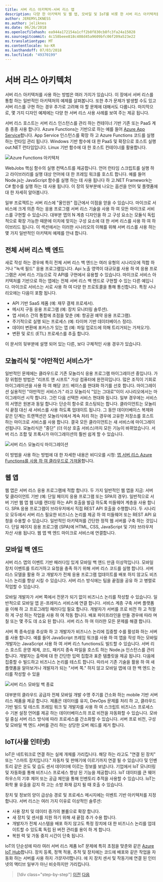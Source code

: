 ```yaml
---
title: 서버 리스 아키텍처-서버 리스 앱
description: 다양 한 아키텍처 및 웹 앱, 모바일 및 IoT를 비롯 한 서버 리스 아키텍처를 지 원하는 앱의 탐색입니다.
author: JEREMYLIKNESS
ms.author: jeliknes
ms.date: 06/26/2018
ms.openlocfilehash: ea944a172154a1cff2b8f830cb8fc3fa24a15028
ms.sourcegitcommit: 4c158beee818c408d45a9609bfc06f209a523e22
ms.translationtype: MT
ms.contentlocale: ko-KR
ms.lasthandoff: 07/03/2018
ms.locfileid: "49370199"
---
```

# <a name="serverless-architecture"></a>서버 리스 아키텍처

서버 리스 아키텍처를 사용 하는 방법은 여러 가지가 있습니다. 이 장에서 서버 리스를 통합 하는 일반적인 아키텍처의 예제를 살펴봅니다. 또한 추가 문제가 발생할 수도 있고 서버 리스를 구현 하는 경우 추가로 고려해 야 할 문제에 대해서도 다룹니다. 마지막으로, 몇 가지 디자인 예제에는 다양 한 서버 리스 사용 사례를 보여 주는 제공 됩니다.

서버 리스 호스트는 서버 리스 인스턴스를 관리 하는 컨테이너 기반 기존 또는 PaaS 계층 종종 사용 합니다. Azure Functions는 기반으로 하는 예를 들어 [Azure App Service](https://docs.microsoft.com/azure/app-service/)합니다. App Service 인스턴스를 확장 하 고 Azure Functions 코드를 실행 하는 런타임 관리 됩니다. Windows 기반 함수에 대 한 PaaS 및 확장으로 호스트 실행 out.NET 런타임입니다. Linux 기반 함수에 대 한 호스트 컨테이너를 활용합니다.

![Azure Functions 아키텍처](./media/azure-functions-architecture.png)

WebJobs 핵심 함수의 실행 컨텍스트를 제공합니다. 언어 런타임 스크립트를 실행 하 고 라이브러리를 실행 대상 언어에 대 한 프레임 워크를 호스트 합니다. 예를 들어 Node.js는 JavaScript 함수를 실행 하는 데 사용 됩니다 하 고.NET Framework는 C# 함수를 실행 하는 데 사용 됩니다. 이 장의 뒷부분에 나오는 옵션을 언어 및 플랫폼에 대 한 자세히 알아봅니다.

일부 프로젝트는 서버 리스에 "올인원" 접근에서 이점을 얻을 수 있습니다. 마이크로 서비스에 크게 의존 하는 응용 프로그램 서버 리스 기술을 사용 하 여 모든 마이크로 서비스를 구현할 수 있습니다. 대부분 앱의 N 계층 디자인을 하 고 구성 요소는 모듈식 독립적으로 확장 가능한 때문에 이치에 맞지는 구성 요소에 대 한 서버 리스를 사용 하 여 하이브리드 됩니다. 이 섹션에서는 이러한 시나리오의 이해를 위해 서버 리스를 사용 하는 몇 가지 일반적인 아키텍처 예제를 안내 합니다.

## <a name="full-serverless-back-end"></a>전체 서버 리스 백 엔드

새로 작성 하는 경우에 특히 전체 서버 리스 백 엔드는 여러 유형의 시나리오에 적합 하거나 "녹색 필드" 응용 프로그램입니다. Api 노출 영역이 대규모를 사용 하 여 응용 프로그램은 서버 리스 기능으로 각 API를 구현에서 유용할 수 있습니다. 마이크로 서비스 아키텍처를 기반으로 하는 앱에는 전체 서버 리스 백 엔드로 구현할 수 있는 다른 예입니다. 마이크로 서비스는 서로 사용 하 여 다양 한 프로토콜을 통해 통신합니다. 특정 시나리오에는 다음이 포함 됩니다.

* API 기반 SaaS 제품 (예: 재무 결제 프로세서).
* 메시지 구동 응용 프로그램 (예: 장치 모니터링 솔루션).
* 앱 서비스 간의 통합에 초점을 맞춘 (예: 항공권 예약 응용 프로그램).
* 주기적으로 실행 되는 프로세스 (예: 타이머 기반 데이터베이스 정리).
* 데이터 변환에 포커스가 있는 앱 (예: 파일 업로드에 의해 트리거되는 가져오기).
* 변환 및 로드 (ETL) 프로세스를 추출 합니다.

이 문서의 뒷부분에 설명 되어 있는 다른, 보다 구체적인 사용 경우가 있습니다.

## <a name="monoliths-and-starving-the-beast"></a>모놀리식 및 "야만적인 서비스가"

일반적인 문제에는 클라우드로 기존 모놀리식 응용 프로그램 마이그레이션 중입니다. 가장 위험한 방법은 "리프트 앤 시프트" 가상 컴퓨터에 완전히입니다. 많은 조직이 기회로 마이그레이션을 사용 하 여 해당 코드 베이스를 현대화 하기를 선호 합니다. 마이그레이션 실용적인 "야만적인 서비스가." 라고 모놀리식 "있는 그대로"이이 시나리오에서는 마이그레이션 시작 합니다. 그런 다음 선택한 서비스 현대화 됩니다. 일부 경우에는 서비스의 서명은 원본과 동일 합니다: 단순히 함수로 호스팅되는 합니다. 클라이언트는 모놀리식 끝점 대신 새 서비스를 사용 하도록 업데이트 됩니다. 그 동안 데이터베이스 복제와 같은 단계는 트랜잭션은 모놀리식에서 계속 처리 하는 경우에 고유한 저장소를 호스트 하는 마이크로 서비스를 사용 합니다. 결국 모든 클라이언트는 새 서비스에 마이그레이션됩니다. 모놀리식은 "중단" (더 이상 호출 서비스)까지 모든 기능이 바뀌었습니다. 서버 리스 조합 및 프록시가 마이그레이션의 훨씬 쉽게 할 수 있습니다.

![서버 리스 모놀리식 마이그레이션](./media/serverless-monolith-migration.png)

이 방법을 사용 하는 방법에 대 한 자세한 내용은 비디오를 시청: [앱 서버 리스 Azure Functions를 사용 하 여 클라우드로 가져올](https://channel9.msdn.com/Events/Connect/2017/E102)합니다.

## <a name="web-apps"></a>웹 앱

웹 앱은 서버 리스 응용 프로그램에 적합 합니다. 두 가지 일반적인 웹 앱을 지금: 서버 및 클라이언트 기반 (예: 단일 페이지 응용 프로그램 또는 SPA의 경우). 일반적으로 서버 기반 웹 앱 웹 UI를 렌더링 하는 API 호출을 발급 하도록 미들웨어 계층을 사용 합니다. SPA 응용 프로그램이 브라우저에서 직접 REST API 호출을 수행합니다. 두 시나리오 모두에서 서버 리스 필요한 비즈니스 논리를 제공 하 여 미들웨어 또는 REST API 요청을 수용할 수 있습니다. 일반적인 아키텍처를 간단한 정적 웹 서버를 구축 하는 것입니다. 단일 페이지 응용 프로그램 (SPA)에 HTML, CSS, JavaScript 및 기타 브라우저 자산 사용 됩니다. 웹 앱 백 엔드 마이크로 서비스에 연결합니다.

## <a name="mobile-back-ends"></a>모바일 백 엔드

서버 리스 앱의 이벤트 기반 패러다임 있게 모바일 백 엔드 만큼 이상적입니다. 모바일 장치 이벤트를 트리거하고 요청을 충족 하기 위해 서버 리스 코드를 실행 합니다. 서버 리스 모델을 활용 하 고 개발자가 전체 응용 프로그램 업데이트를 배포 하지 않고도 비즈니스 논리를 향상 시킬 수 있습니다. 서버 리스 방식에는 팀을 끝점을 공유 하 고 병렬로 작업할 수 있습니다.

모바일 개발자가 서버 쪽에서 전문가 되기 없이 비즈니스 논리를 작성할 수 있습니다. 일반적으로 모바일 앱 온-프레미스 서비스에 연결 합니다. 서비스 계층 구축 서버 플랫폼을 이해 하 고 프로그래밍 패러다임 필요 합니다. 개발자가 서버를 프로 비전 하 고 적절 하 게 구성 하는 작업을 사용 하 여 작동 합니다. 배포 파이프라인을 만들 경우에 따라 며칠 또는 몇 주도 데 소요 된 합니다. 서버 리스 하 여 이러한 모든 문제를 해결 합니다.

서버 쪽 종속성을 추상화 하 고 개발자가 비즈니스 논리에 집중할 수를 활성화 하는 서버를 사용 합니다. 예를 들어 JavaScript 프레임 워크를 사용 하 여 앱을 작성 하는 모바일 개발자는 JavaScript 사용 하 여 서버 리스 functions도 빌드할 수 있습니다. 서버 리스 호스트 운영 체제, 코드, 패키지 종속 파일을 호스트 하는 Node.js 인스턴스를 관리 합니다. 개발자는 출력에 대 한 간단한 입력 집합과 표준 템플릿을 제공 됩니다. 다음에 집중할 수 빌드하고 비즈니스 논리를 테스트 합니다. 따라서 기존 기술을 활용 하 여 새 플랫폼을 알아보거나 개발자가 되는 "서버 쪽." 하지 않고 모바일 앱에 대 한 백 엔드 논리를 작성할 수 있을

![서버 리스 모바일 백 종료](./media/serverless-mobile-backend.png)

대부분의 클라우드 공급자 전체 모바일 개발 수명 주기를 간소화 하는 mobile 기반 서버 리스 제품을 제공 합니다. 제품은 데이터를 유지, DevOps 문제를 처리 하 고, 클라우드 기반 빌드 및 테스트 프레임 워크 및 개발자를 사용 하 여 스크립트 비즈니스 프로세스 수 기본 설정 언어를 제공 하는 데이터베이스의 프로 비전을 자동화할 수 있습니다. 모바일 중심 서버 리스 방식에 따라 프로세스를 간소화할 수 있습니다. 서버 프로 비전, 구성 및 모바일 백 엔드 서버를 관리 하는 상당한 오버 헤드를 제거 합니다.

## <a name="internet-of-things-iot"></a>IoT(사물 인터넷)

IoT은 네트워크로 연결 하는 실제 개체를 가리킵니다. 해당 하는 라고도 "연결 된 장치" 또는 "스마트 장치입니다." 자동차 및 판매기에 이르기까지 연결 될 수 있습니다 및 인벤토리 같은 온도 및 습도 센서 데이터에 이르는 정보를 보냅니다. 기업에서 IoT 모니터링 및 자동화를 통해 비즈니스 프로세스 향상 된 기능을 제공합니다. IoT 데이터를 큰 웨어하우스의 기후 제어 또는 공급 체인을 통해 인벤토리 추적을 사용할 수 있습니다. IoT는 화학 물 유출을 감지 하 고는 소방 화재 감지 될 때 호출 수 있습니다.

장치 및 정보의 양이 급상승 경로 및 프로세스 메시지에는 이벤트 기반 아키텍처를 지정합니다. 서버 리스는 여러 가지 이유로 이상적인 솔루션:

* 사용 장치 및 데이터 증가의 볼륨으로 확장 합니다.
* 새 장치 및 센서를 지원 하기 위해 새 끝점 추가 수용 합니다.
* 개발자가 전체 시스템을 배포 하지 않고도 특정 장치에 대 한 비즈니스 논리를 업데이트할 수 있도록 독립 된 버전 관리를 용이 하 게 합니다.
* 복원 력 및 가동 중지 시간이 단축 됩니다.

IoT의 단순성에 따라 여러 서버 리스 제품 IoT 문제에 특히 초점을 맞춘와 같은 [Azure IoT Hub](https://docs.microsoft.com/azure/iot-hub)합니다. 장치 등록, 정책 적용, 추적 및 장치에는 코드에 배포와 같은 작업을 자동화 하는 서버를 사용 하지 *가장자리*합니다. 에 지 장치 센서 및 작동기에 연결 된 인터넷의 액티브 일부가 아닌 비슷하지만 가리킵니다.

>[!div class="step-by-step"]
[이전](architecture-approaches.md)
[다음](serverless-architecture-considerations.md)
